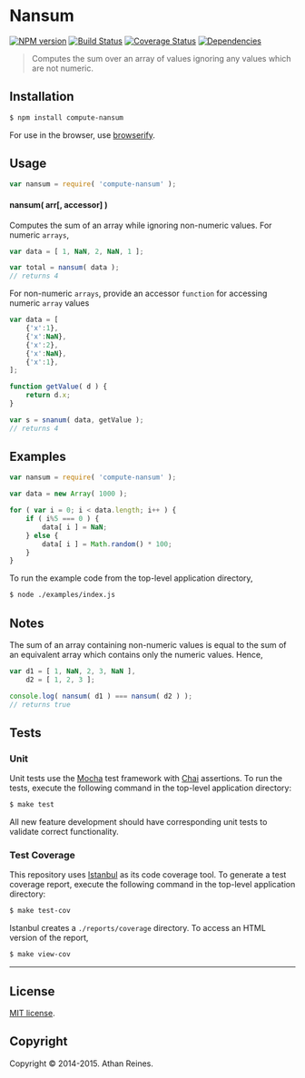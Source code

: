 Nansum
===
[![NPM version][npm-image]][npm-url] [![Build Status][travis-image]][travis-url] [![Coverage Status][coveralls-image]][coveralls-url] [![Dependencies][dependencies-image]][dependencies-url]

> Computes the sum over an array of values ignoring any values which are not numeric.


## Installation

``` bash
$ npm install compute-nansum
```

For use in the browser, use [browserify](https://github.com/substack/node-browserify).


## Usage


``` javascript
var nansum = require( 'compute-nansum' );
```

#### nansum( arr[, accessor] )

Computes the sum of an array while ignoring non-numeric values. For numeric `arrays`,

``` javascript
var data = [ 1, NaN, 2, NaN, 1 ];

var total = nansum( data );
// returns 4
```

For non-numeric `arrays`, provide an accessor `function` for accessing numeric `array` values

``` javascript
var data = [
    {'x':1},
    {'x':NaN},
    {'x':2},
    {'x':NaN},
    {'x':1},
];

function getValue( d ) {
    return d.x;
}

var s = snanum( data, getValue );
// returns 4
```

## Examples

``` javascript
var nansum = require( 'compute-nansum' );

var data = new Array( 1000 );

for ( var i = 0; i < data.length; i++ ) {
	if ( i%5 === 0 ) {
		data[ i ] = NaN;
	} else {
		data[ i ] = Math.random() * 100;
	}
}
```

To run the example code from the top-level application directory,

``` bash
$ node ./examples/index.js
```


## Notes

The sum of an array containing non-numeric values is equal to the sum of an equivalent array which contains only the numeric values. Hence,

``` javascript
var d1 = [ 1, NaN, 2, 3, NaN ],
    d2 = [ 1, 2, 3 ];

console.log( nansum( d1 ) === nansum( d2 ) );
// returns true
```


## Tests

### Unit

Unit tests use the [Mocha](http://mochajs.org) test framework with [Chai](http://chaijs.com) assertions. To run the tests, execute the following command in the top-level application directory:

``` bash
$ make test
```

All new feature development should have corresponding unit tests to validate correct functionality.


### Test Coverage

This repository uses [Istanbul](https://github.com/gotwarlost/istanbul) as its code coverage tool. To generate a test coverage report, execute the following command in the top-level application directory:

``` bash
$ make test-cov
```

Istanbul creates a `./reports/coverage` directory. To access an HTML version of the report,

``` bash
$ make view-cov
```


---
## License

[MIT license](http://opensource.org/licenses/MIT).


## Copyright

Copyright &copy; 2014-2015. Athan Reines.


[npm-image]: http://img.shields.io/npm/v/compute-nansum.svg
[npm-url]: https://npmjs.org/package/compute-nansum

[travis-image]: http://img.shields.io/travis/compute-io/nansum/master.svg
[travis-url]: https://travis-ci.org/compute-io/nansum

[coveralls-image]: https://img.shields.io/coveralls/compute-io/nansum/master.svg
[coveralls-url]: https://coveralls.io/r/compute-io/nansum?branch=master

[dependencies-image]: http://img.shields.io/david/compute-io/nansum.svg
[dependencies-url]: https://david-dm.org/compute-io/nansum

[dev-dependencies-image]: http://img.shields.io/david/dev/compute-io/nansum.svg
[dev-dependencies-url]: https://david-dm.org/dev/compute-io/nansum

[github-issues-image]: http://img.shields.io/github/issues/compute-io/nansum.svg
[github-issues-url]: https://github.com/compute-io/nansum/issues
